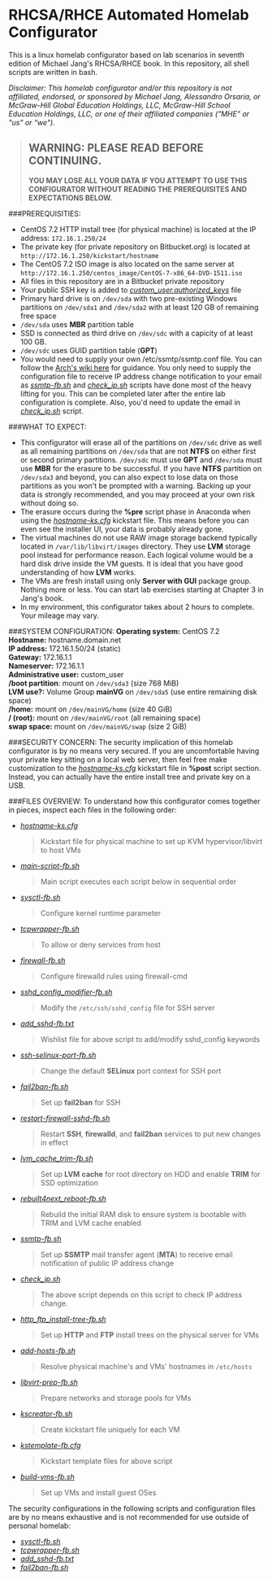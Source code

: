 RHCSA/RHCE Automated Homelab Configurator
=========================================

This is a linux homelab configurator based on lab scenarios in seventh edition of Michael Jang's RHCSA/RHCE book. In this repository, all shell scripts are written in bash. 

*Disclaimer: This homelab configurator and/or this repository is not affiliated, endorsed, or sponsored by Michael Jang, Alessandro Orsaria, or McGraw-Hill Global Education Holdings, LLC, McGraw-Hill School Education Holdings, LLC, or one of their affiliated companies ("MHE" or "us" or "we").*

> ## **WARNING:** PLEASE READ BEFORE CONTINUING.  
> **YOU MAY LOSE ALL YOUR DATA IF YOU ATTEMPT TO USE THIS CONFIGURATOR WITHOUT READING THE PREREQUISITES AND EXPECTATIONS BELOW.**


###PREREQUISITIES:
- CentOS 7.2 HTTP install tree (for physical machine) is located at the IP address:  `172.16.1.250/24`
- The private key (for private repository on Bitbucket.org) is located at `http://172.16.1.250/kickstart/hostname`
- The CentOS 7.2 ISO image is also located on the same server at `http://172.16.1.250/centos_image/CentOS-7-x86_64-DVD-1511.iso`
- All files in this repository are in a Bitbucket private repository
- Your public SSH key is added to [*custom_user.authorized_keys*](./custom_user.authorized_keys) file
- Primary hard drive is on `/dev/sda` with two pre-existing Windows partitions on `/dev/sda1` and `/dev/sda2` with at least 120 GB of remaining free space
- `/dev/sda` uses **MBR** partition table
- SSD is connected as third drive on `/dev/sdc` with a capicity of at least 100 GB. 
- `/dev/sdc` uses GUID partition table (**GPT**)
- You would need to supply your own /etc/ssmtp/ssmtp.conf file. You can follow the [Arch's wiki here](https://wiki.archlinux.org/index.php/SSMTP) for guidance. You only need to supply the configuration file to receive IP address change notification to your email as [*ssmtp-fb.sh*](./ssmtp-fb.sh) and [*check_ip.sh*](./check_ip.sh) scripts have done most of the heavy lifting for you. This can be completed later after the entire lab configuration is complete. Also, you'd need to update the email in [*check_ip.sh*](./check_ip.sh) script.



###WHAT TO EXPECT:
- This configurator will erase all of the partitions on `/dev/sdc` drive as well as all remaining partitions on `/dev/sda` that are not **NTFS** on either first or second primary partitions. `/dev/sdc` must use **GPT** and `/dev/sda` must use **MBR** for the erasure to be successful. If you have **NTFS** partition on `/dev/sda3` and beyond, you can also expect to lose data on those partitions as you won't be prompted with a warning. Backing up your data is strongly recommended, and you may proceed at your own risk without doing so. 
- The erasure occurs during the **%pre** script phase in Anaconda when using the [*hostname-ks.cfg*](./hostname-ks.cfg) kickstart file. This means before you can even see the installer UI, your data is probably already gone.
- The virtual machines do not use RAW image storage backend typically located in `/var/lib/libvirt/images` directory. They use **LVM** storage pool instead for performance reason. Each logical volume would be a hard disk drive inside the VM guests. It is ideal that you have good understanding of how **LVM** works.
- The VMs are fresh install using only **Server with GUI** package group. Nothing more or less. You can start lab exercises starting at Chapter 3 in Jang's book.
- In my environment, this configurator takes about 2 hours to complete. Your mileage may vary.

###SYSTEM CONFIGURATION:
**Operating system:** CentOS 7.2  
**Hostname:** hostname.domain.net  
**IP address:** 172.16.1.50/24 (static)  
**Gateway:** 172.16.1.1  
**Nameserver:** 172.16.1.1  
**Administrative user:** custom_user  
**/boot partition**: mount on `/dev/sda3` (size 768 MiB)  
**LVM use?:** Volume Group **mainVG** on `/dev/sda5` (use entire remaining disk space)  
**/home:** mount on `/dev/mainVG/home` (size 40 GiB)  
**/ (root):** mount on `/dev/mainVG/root` (all remaining space)  
**swap space:** mount on `/dev/mainVG/swap` (size 2 GiB)

###SECURITY CONCERN: 
The security implication of this homelab configurator is by no means very secured. If you are uncomfortable having your private key sitting on a local web server, then feel free make customization to the [*hostname-ks.cfg*](./hostname-ks.cfg) kickstart file in **%post** script section. Instead, you can actually have the entire install tree and private key on a USB. 


###FILES OVERVIEW: 
To understand how this configurator comes together in pieces, inspect each files in the following order:

- [*hostname-ks.cfg*](./hostname-ks.cfg)
  > Kickstart file for physical machine to set up KVM hypervisor/libvirt to host VMs
  
- *[main-script-fb.sh](./main-script-fb.sh)*
  > Main script executes each script below in sequential order
  
- *[sysctl-fb.sh](./sysctl-fb.sh)*
  > Configure kernel runtime parameter
  
- *[tcpwrapper-fb.sh](tcpwrapper-fb.sh)*
  > To allow or deny services from host
  
- *[firewall-fb.sh](./firewall-fb.sh)*
  > Configure firewalld rules using firewall-cmd
  
- *[sshd_config_modifier-fb.sh](./sshd_config_modifier-fb.sh)*
  > Modify the `/etc/ssh/sshd_config` file for SSH server
  
- *[add_sshd-fb.txt](./add_sshd-fb.txt)*
  > Wishlist file for above script to add/modify sshd_config keywords
  
- *[ssh-selinux-port-fb.sh](./ssh-selinux-port-fb.sh)*
  > Change the default **SELinux** port context for SSH port 
  
- *[fail2ban-fb.sh](./fail2ban-fb.sh)*
  > Set up **fail2ban** for SSH
  
- *[restart-firewall-sshd-fb.sh](./restart-firewall-sshd-fb.sh)*
  > Restart **SSH**, **firewalld**, and **fail2ban** services to put new changes in effect
  
- *[lvm_cache_trim-fb.sh](./lvm_cache_trim-fb.sh)*
  > Set up **LVM** **cache** for root directory on HDD and enable **TRIM** for SSD optimization
  
- *[rebuilt4next_reboot-fb.sh](./rebuilt4next_reboot-fb.sh)*
  > Rebuild the initial RAM disk to ensure system is bootable with TRIM and LVM cache enabled
  
- *[ssmtp-fb.sh](./ssmtp-fb.sh)*
  > Set up **SSMTP** mail transfer agent (**MTA**) to receive email notification of public IP address change
  
- *[check_ip.sh](./check_ip.sh)*
  > The above script depends on this script to check IP address change.
  
- *[http_ftp_install-tree-fb.sh](./http_ftp_install-tree-fb.sh)*
  > Set up **HTTP** and **FTP** install trees on the physical server for VMs
  
- *[add-hosts-fb.sh](./add-hosts-fb.sh)*
  > Resolve physical machine's and VMs' hostnames in `/etc/hosts`
  
- *[libvirt-prep-fb.sh](./libvirt-prep-fb.sh)*
  > Prepare networks and storage pools for VMs
  
- *[kscreator-fb.sh](./kscreator-fb.sh)*
  > Create kickstart file uniquely for each VM
  
- *[kstemplate-fb.cfg](./kstemplate-fb.cfg)*
  > Kickstart template files for above script
  
- *[build-vms-fb.sh](./build-vms-fb.sh)*
  > Set up VMs and install guest OSes
  
The security configurations in the following scripts and configuration files are by no means exhaustive and is not recommended for use outside of personal homelab:

- *[sysctl-fb.sh](./sysctl-fb.sh)* 
- *[tcpwrapper-fb.sh](tcpwrapper-fb.sh)* 
- *[add_sshd-fb.txt](./add_sshd-fb.txt)*
- *[fail2ban-fb.sh](./fail2ban-fb.sh)*
